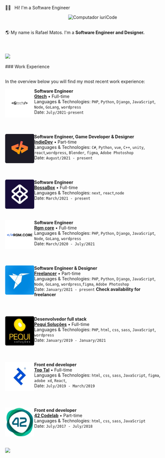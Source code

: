 🖖🏼 &nbsp; Hi! I'm a Software Engineer 

<img src="https://raw.githubusercontent.com/MicaelliMedeiros/micaellimedeiros/master/image/computer-illustration.png" min-width="200px" max-width="200px" width="300px" align="right" alt="Computador iuriCode">
<br>
<br>
<p align="left"> 
  🌎 My name is Rafael Matos. I'm a <strong>Software Engineer and Designer.</strong><br>
</p>
<br>
<br>
<img  src="https://github-readme-streak-stats.herokuapp.com?user=rafaelmatostj&theme=midnight-purple" style="max-width:100%;" width="430" align="middle">

<br>
<br>
### Work Experience
<br><br>

In the overview below you will find my most recent work experience:

[<img align="left" height="94px" width="94px" alt="Gtech" src="work/gtech.png"/>](#/)

**Software Engineer** \
[**Gtech**](#) • Full-time \
Languages & Technologies: `PHP`, `Python`, `Django`, `JavaScript`, `Node`, `GoLang`, `wordpress`\
Date: `July/2021-present`	

<br/><br/>

[<img align="left" height="94px" width="94px" alt="Gtech" src="work/devindie.png"/>](#/)

**Software Engineer, Game Developer & Designer** \
[**IndieDev**](https://rafael.cf) • Part-time \
Languages & Technologies: `C#`, `Python`, `vue`, `C++`, `unity`, `react`,`wordpress`, `Blender`, `figma`, `Adobe Photoshop` \
Date: `August/2021 - present`

<br/><br/>

[<img align="left" height="94px" width="94px" alt="Gtech" src="work/bossabox.png"/>](#/)

**Software Engineer** \
[**BossaBox**](https://bossabox.com/para-empresas) • Full-time \
Languages & Technologies: `next`, `react`,`node` \
Date: `March/2021 - present`

<br/><br/>

[<img align="left" height="94px" width="94px" alt="Gtech" src="work/regmcore.png"/>](#/)

**Software Engineer** \
[**Rgm core**](https://rgmcore.cf) • Full-time \
Languages & Technologies: `PHP`, `Python`, `Django`, `JavaScript`, `Node`, `GoLang`, `wordpress` \
Date: `March/2020 - July/2021`

<br/><br/>

[<img align="left" height="94px" width="94px" alt="Gtech" src="work/freelancer.png"/>](#/)

**Software Engineer & Designer** \
[**Freelancer**](#) • Part-time\
Languages & Technologies: `PHP`, `Python`, `Django`, `JavaScript`, `Node`, `GoLang`, `wordpress`,`figma`, `Adobe Photoshop` \
Date: `January/2021 - present` **Check availability for freelancer**

<br/><br/>

[<img align="left" height="94px" width="94px" alt="Gtech" src="work/pequi.png"/>](#/)

**Desenvolvedor full stack** \
[**Pequi Soluções**](https://github.com/PequiSolucoes) • Full-time \
Languages & Technologies: `PHP`, `html`, `css`, `sass`, `JavaScript`,  `wordpress` \
Date: `January/2019 - January/2021`

<br/><br/>

[<img align="left" height="94px" width="94px" alt="Gtech" src="work/toptal.png"/>](#/)

**Front end developer** \
[**Top Tal**](https://www.toptal.com) • Full-time \
Languages & Technologies: `html`, `css`, `sass`, `JavaScript`, `figma`, `adobe xd`, `React`,   \
Date: `July/2019 - March/2019`

<br/><br/>

[<img align="left" height="94px" width="94px" alt="Gtech" src="work/42codelabs.png"/>](#/)

**Front end developer** \
[**42 Codelab**](http://www.42codelab.com) • Part-time \
Languages & Technologies: `html`, `css`, `sass`, `JavaScript`   \
Date: `July/2017 - July/2018`

<br/><br/>

<p>
  <a href="https://www.instagram.com/rafamatosdev/" alt="Instagram">
    <img src="https://img.shields.io/badge/-Instagram-1C1C1C?style=for-the-badge&logo=Instagram&logoColor=00FFFF&link=https://www.instagram.com/iuricode"/>
  </a> 
</p>

